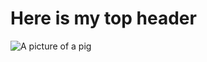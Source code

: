 # Here is my top header

![A picture of a pig](https://github.com/gilaineyo/skills-communicate-using-markdown/assets/135215353/ee3f657c-4b5c-42a8-85b8-40643f253259) 

